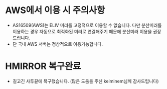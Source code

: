 # AWS에서 이용 시 주의사항
- AS16509(AWS)는 ELIV 미러를 고정적으로 이용할 수 없습니다. 다만 분산미러를 이용하는 경우 자동으로 최적화된 미러로 연결해주기 때문에 분산미러 이용을 권장드립니다.
- 단 국내 AWS 서버는 정상적으로 이용가능합니다.

# HMIRROR 복구완료
- 길고긴 사투끝에 복구했습니다.  (많은 도움을 주신 keiminem님께 감사드립니다)
